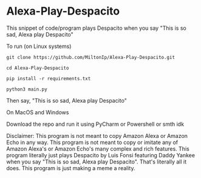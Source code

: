 # Alexa-Play-Despacito
This snippet of code/program plays Despacito when you say "This is so sad, Alexa play Despacito"

To run (on Linux systems)

`git clone https://github.com/MiltonIp/Alexa-Play-Despacito.git`

`cd Alexa-Play-Despacito`

`pip install -r requirements.txt`

`python3 main.py`

Then say, "This is so sad, Alexa play Despacito"

On MacOS and Windows

Download the repo and run it using PyCharm or Powershell or smth idk

Disclaimer: This program is not meant to copy Amazon Alexa or Amazon Echo in any way. This program is not meant to copy or imitate any of Amazon Alexa's or Amazon Echo's many complex and rich features. This program literally just plays Despacito by Luis Fonsi featuring Daddy Yankee when you say "This is so sad, Alexa play Despacito". That's literally all it does. This program is just making a meme a reality. 
